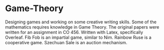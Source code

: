 # Game-Theory
Designing games and working on some creative writing skills. Some of the mathematics requires knowledge in Game Theory.
The original papers were written for an assignment in CO 456.
Written with Latex, specifically Overleaf.
Fib Fob is an impartial game, similar to Nim.
Rainbow Ruse is a cooperative game.
Szechuan Sale is an auction mechanism.
